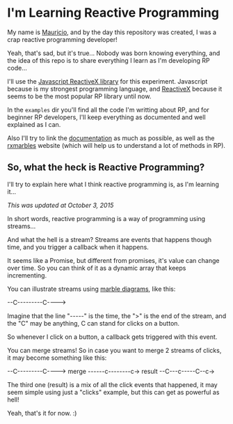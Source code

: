 # I'm Learning Reactive Programming

My name is [Mauricio](http://twitter.com/omauriciosoares), and by the day this repository was created, I was a crap reactive programming developer!

Yeah, that's sad, but it's true... Nobody was born knowing everything, and the idea of this repo is to share everything I learn as I'm developing RP code...

I'll use the [Javascript ReactiveX library](https://github.com/Reactive-Extensions/RxJS) for this experiment. Javascript because is my strongest programming language, and [ReactiveX](http://reactivex.io/) because it seems to be the most popular RP library until now.

In the `examples` dir you'll find all the code I'm writting about RP, and for beginner RP developers, I'll keep everything as documented and well explained as I can.

Also I'll try to link the [documentation](https://github.com/Reactive-Extensions/RxJS/tree/master/doc) as much as possible, as well as the [rxmarbles](http://rxmarbles.com) website (which will help us to understand a lot of methods in RP).

## So, what the heck is Reactive Programming?

I'll try to explain here what I think reactive programming is, as I'm learning it...

*This was updated at October 3, 2015*

In short words, reactive programming is a way of programming using streams...

And what the hell is a stream? Streams are events that happens though time, and you trigger a callback when it happens.

It seems like a Promise, but different from promises, it's value can change over time. So you can think of it as a dynamic array that keeps incrementing.

You can illustrate streams using [marble diagrams](rxmarbles.com), like this:

--C---------C---->

Imagine that the line "-----" is the time, the ">" is the end of the stream, and the "C" may be anything, C can stand for clicks on a button.

So whenever I click on a button, a callback gets triggered with this event.

You can merge streams! So in case you want to merge 2 streams of clicks, it may become something like this:

--C---------C---->
      merge
------c--------c->
      result
--C---c-----C--c->

The third one (result) is a mix of all the click events that happened, it may seem simple using just a "clicks" example, but this can get as powerful as hell!

Yeah, that's it for now. :)
